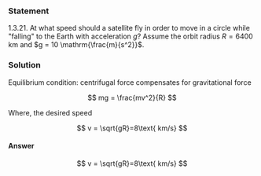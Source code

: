 ###  Statement

$1.3.21.$ At what speed should a satellite fly in order to move in a circle while "falling" to the Earth with acceleration $g$? Assume the orbit radius $R = 6400\text{ km}$ and $g = 10 \mathrm{\frac{m}{s^2}}$.

### Solution

Equilibrium condition: centrifugal force compensates for gravitational force

$$
mg = \frac{mv^2}{R}
$$

Where, the desired speed

$$
v = \sqrt{gR}=8\text{ km/s}
$$

#### Answer

$$
v = \sqrt{gR}=8\text{ km/s}
$$